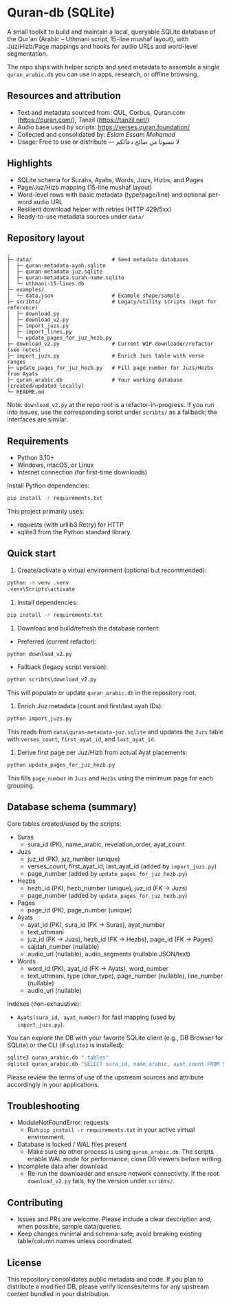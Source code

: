 # Quran-db (SQLite)

A small toolkit to build and maintain a local, queryable SQLite database of the Qur'an (Arabic – Uthmani script, 15-line mushaf layout), with Juz/Hizb/Page mappings and hooks for audio URLs and word-level segmentation.

The repo ships with helper scripts and seed metadata to assemble a single `quran_arabic.db` you can use in apps, research, or offline browsing.

## Resources and attribution

- Text and metadata sourced from: QUL, Corbus, Quran.com (<https://quran.com/>), Tanzil (<https://tanzil.net/>)
- Audio base used by scripts: <https://verses.quran.foundation/>
- Collected and consolidated by: *Eslam Essam Mohamed*
- Usage: Free to use or distribute — لا تنسونا من صالح دعائكم

## Highlights

- SQLite schema for Surahs, Ayahs, Words, Juzs, Hizbs, and Pages
- Page/Juz/Hizb mapping (15-line mushaf layout)
- Word-level rows with basic metadata (type/page/line) and optional per-word audio URL
- Resilient download helper with retries (HTTP 429/5xx)
- Ready-to-use metadata sources under `data/`

## Repository layout

```text
.
├─ data/                          # Seed metadata databases
│  ├─ quran-metadata-ayah.sqlite
│  ├─ quran-metadata-juz.sqlite
│  ├─ quran-metadata-surah-name.sqlite
│  └─ uthmani-15-lines.db
├─ examples/
│  └─ data.json                   # Example shape/sample
├─ scribts/                       # Legacy/utility scripts (kept for reference)
│  ├─ download.py
│  ├─ download_v2.py
│  ├─ import_juzs.py
│  ├─ import_lines.py
│  └─ update_pages_for_juz_hezb.py
├─ download_v2.py                 # Current WIP downloader/refactor (see notes)
├─ import_juzs.py                 # Enrich Juzs table with verse ranges
├─ update_pages_for_juz_hezb.py   # Fill page_number for Juzs/Hezbs from Ayats
├─ quran_arabic.db                # Your working database (created/updated locally)
└─ README.md
```

Note: `download_v2.py` at the repo root is a refactor-in-progress. If you run into issues, use the corresponding script under `scribts/` as a fallback; the interfaces are similar.

## Requirements

- Python 3.10+
- Windows, macOS, or Linux
- Internet connection (for first-time downloads)

Install Python dependencies:

```cmd
pip install -r requirements.txt
```

This project primarily uses:

- requests (with urllib3 Retry) for HTTP
- sqlite3 from the Python standard library

## Quick start

1. Create/activate a virtual environment (optional but recommended):

```cmd
python -m venv .venv
.venv\Scripts\activate
```

1. Install dependencies:

```cmd
pip install -r requirements.txt
```

1. Download and build/refresh the database content:

- Preferred (current refactor):

```cmd
python download_v2.py
```

- Fallback (legacy script version):

```cmd
python scribts\download_v2.py
```

This will populate or update `quran_arabic.db` in the repository root.

1. Enrich Juz metadata (count and first/last ayah IDs):

```cmd
python import_juzs.py
```

This reads from `data\quran-metadata-juz.sqlite` and updates the `Juzs` table with `verses_count`, `first_ayat_id`, and `last_ayat_id`.

1. Derive first page per Juz/Hizb from actual Ayat placements:

```cmd
python update_pages_for_juz_hezb.py
```

This fills `page_number` in `Juzs` and `Hezbs` using the minimum page for each grouping.

## Database schema (summary)

Core tables created/used by the scripts:

- Suras
  - sura_id (PK), name_arabic, revelation_order, ayat_count
- Juzs
  - juz_id (PK), juz_number (unique)
  - verses_count, first_ayat_id, last_ayat_id (added by `import_juzs.py`)
  - page_number (added by `update_pages_for_juz_hezb.py`)
- Hezbs
  - hezb_id (PK), hezb_number (unique), juz_id (FK → Juzs)
  - page_number (added by `update_pages_for_juz_hezb.py`)
- Pages
  - page_id (PK), page_number (unique)
- Ayats
  - ayat_id (PK), sura_id (FK → Suras), ayat_number
  - text_uthmani
  - juz_id (FK → Juzs), hezb_id (FK → Hezbs), page_id (FK → Pages)
  - sajdah_number (nullable)
  - audio_url (nullable), audio_segments (nullable JSON/text)
- Words
  - word_id (PK), ayat_id (FK → Ayats), word_number
  - text_uthmani, type (char_type), page_number (nullable), line_number (nullable)
  - audio_url (nullable)

Indexes (non-exhaustive):

- `Ayats(sura_id, ayat_number)` for fast mapping (used by `import_juzs.py`).

You can explore the DB with your favorite SQLite client (e.g., DB Browser for SQLite) or the CLI (if `sqlite3` is installed):

```cmd
sqlite3 quran_arabic.db ".tables"
sqlite3 quran_arabic.db "SELECT sura_id, name_arabic, ayat_count FROM Suras LIMIT 5;"
```

Please review the terms of use of the upstream sources and attribute accordingly in your applications.

## Troubleshooting

- ModuleNotFoundError: requests
  - Run `pip install -r requirements.txt` in your active virtual environment.
- Database is locked / WAL files present
  - Make sure no other process is using `quran_arabic.db`. The scripts enable WAL mode for performance; close DB viewers before writing.
- Incomplete data after download
  - Re-run the downloader and ensure network connectivity. If the root `download_v2.py` fails, try the version under `scribts/`.

## Contributing

- Issues and PRs are welcome. Please include a clear description and, when possible, sample data/queries.
- Keep changes minimal and schema-safe; avoid breaking existing table/column names unless coordinated.

## License

This repository consolidates public metadata and code. If you plan to distribute a modified DB, please verify licenses/terms for any upstream content bundled in your distribution.
